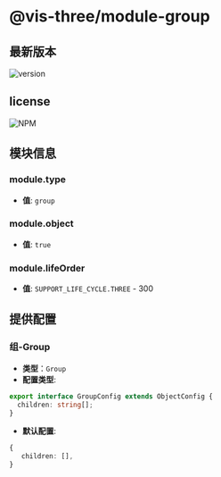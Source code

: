 # @vis-three/module-group

## 最新版本

<img alt="version" src="https://img.shields.io/npm/v/@vis-three/module-group">

## license

<img alt="NPM" src="https://img.shields.io/npm/l/@vis-three/module-group?color=blue">

## 模块信息

### module.type

- **值**: `group`

### module.object

- **值**: `true`

### module.lifeOrder

- **值**: `SUPPORT_LIFE_CYCLE.THREE` - 300

## 提供配置

### 组-Group

- **类型**：`Group`
- **配置类型**:

```ts
export interface GroupConfig extends ObjectConfig {
  children: string[];
}
```

- **默认配置**:

```ts
{
   children: [],
}
```
